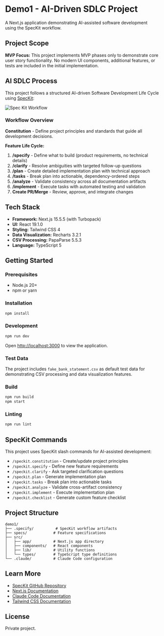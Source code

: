 # Demo1 - AI-Driven SDLC Project

A Next.js application demonstrating AI-assisted software development using the SpecKit workflow.

## Project Scope

**MVP Focus:** This project implements MVP phases only to demonstrate core user story functionality. No modern UI components, additional features, or tests are included in the initial implementation.

## AI SDLC Process

This project follows a structured AI-driven Software Development Life Cycle using [SpecKit](https://github.com/github/spec-kit):

![Spec Kit Workflow](./.specify/speckit-workflow.png)

### Workflow Overview

**Constitution** - Define project principles and standards that guide all development decisions.

**Feature Life Cycle:**
1. **/specify** - Define what to build (product requirements, no technical details)
2. **/clarify** - Resolve ambiguities with targeted follow-up questions
3. **/plan** - Create detailed implementation plan with technical approach
4. **/tasks** - Break plan into actionable, dependency-ordered steps
5. **/analyze** - Validate consistency across all documentation artifacts
6. **/implement** - Execute tasks with automated testing and validation
7. **Create PR/Merge** - Review, approve, and integrate changes

## Tech Stack

- **Framework:** Next.js 15.5.5 (with Turbopack)
- **UI:** React 19.1.0
- **Styling:** Tailwind CSS 4
- **Data Visualization:** Recharts 3.2.1
- **CSV Processing:** PapaParse 5.5.3
- **Language:** TypeScript 5

## Getting Started

### Prerequisites
- Node.js 20+
- npm or yarn

### Installation

```bash
npm install
```

### Development

```bash
npm run dev
```

Open [http://localhost:3000](http://localhost:3000) to view the application.

### Test Data

The project includes `fake_bank_statement.csv` as default test data for demonstrating CSV processing and data visualization features.

### Build

```bash
npm run build
npm start
```

### Linting

```bash
npm run lint
```

## SpecKit Commands

This project uses SpecKit slash commands for AI-assisted development:

- `/speckit.constitution` - Create/update project principles
- `/speckit.specify` - Define new feature requirements
- `/speckit.clarify` - Ask targeted clarification questions
- `/speckit.plan` - Generate implementation plan
- `/speckit.tasks` - Break plan into actionable tasks
- `/speckit.analyze` - Validate cross-artifact consistency
- `/speckit.implement` - Execute implementation plan
- `/speckit.checklist` - Generate custom feature checklist

## Project Structure

```
demo1/
├── .specify/          # SpecKit workflow artifacts
├── specs/            # Feature specifications
├── src/
│   ├── app/          # Next.js app directory
│   ├── components/   # React components
│   ├── lib/          # Utility functions
│   └── types/        # TypeScript type definitions
└── .claude/          # Claude Code configuration
```

## Learn More

- [SpecKit GitHub Repository](https://github.com/github/spec-kit)
- [Next.js Documentation](https://nextjs.org/docs)
- [Claude Code Documentation](https://docs.claude.com/claude-code)
- [Tailwind CSS Documentation](https://tailwindcss.com/docs)

## License

Private project.
